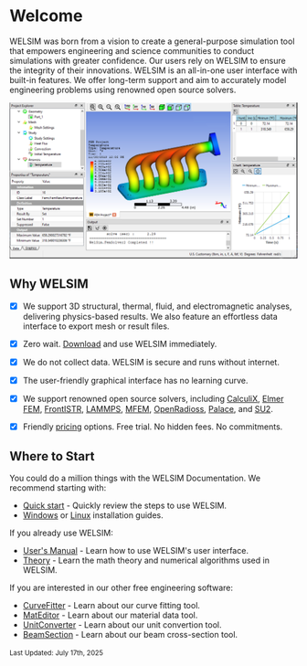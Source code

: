 # Welcome
<!-- ## Welcome -->
WELSIM was born from a vision to create a general-purpose simulation tool that empowers engineering and science communities to conduct simulations with greater confidence. Our users rely on WELSIM to ensure the integrity of their innovations. WELSIM is an all-in-one user interface with built-in features. We offer long-term support and aim to accurately model engineering problems using renowned open source solvers. 

![finite_element_analysis_welsim_exhaust_manifold_rst](img/19/finite_element_analysis_welsim_exhaust_manifold_rst.png "Thermal analysis of exhaust manifold using WELSIM.")


## Why WELSIM

* [x] We support 3D structural, thermal, fluid, and electromagnetic analyses, delivering physics-based results. We also feature an effortless data interface to export mesh or result files.
* [x] Zero wait. [Download][1] and use WELSIM immediately.
* [x] We do not collect data. WELSIM is secure and runs without internet.
* [x] The user-friendly graphical interface has no learning curve.
* [x] We support renowned open source solvers, including [CalculiX](https://calculix.de), [Elmer FEM](https://elmerfem.org), [FrontISTR](https://frontistr.com), [LAMMPS](https://lammps.org), [MFEM](https://mfem.org), [OpenRadioss](https://openradioss.org), [Palace](https://awslabs.github.io/palace), and [SU2](https://su2code.github.io).
* [x] Friendly [pricing][2] options. Free trial. No hidden fees. No commitments.


## Where to Start
You could do a million things with the WELSIM Documentation. We recommend starting with:

* [Quick start][3] - Quickly review the steps to use WELSIM.
* [Windows][4] or [Linux][5] installation guides.

If you already use WELSIM:

* [User's Manual][6] - Learn how to use WELSIM's user interface.
* [Theory][7] - Learn the math theory and numerical algorithms used in WELSIM.

If you are interested in our other free engineering software:

* [CurveFitter][10] - Learn about our curve fitting tool. 
* [MatEditor][9] - Learn about our material data tool. 
* [UnitConverter][8] - Learn about our unit convertion tool.
* [BeamSection][11] - Learn about our beam cross-section tool. 


[1]: https://welsim.com/download
[2]: https://welsim.com/pricing
[3]: welsim/get_started/quick_start.md
[4]: welsim/install/windows.md
[5]: welsim/install/linux.md
[6]: welsim/users/overview.md
[7]: welsim/theory/introduction.md
[8]: unitconverter/unitconverter.md
[9]: mateditor/mateditor_overview.md
[10]: curvefitter/curvefit_overview.md
[11]: beamsection/beamsection_overview.md


<small>Last Updated: July 17th, 2025</small>
